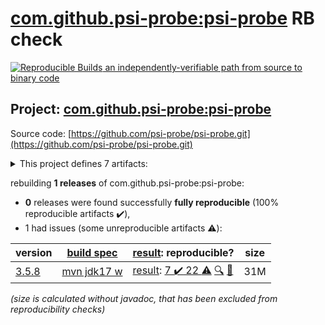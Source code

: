 [com.github.psi-probe:psi-probe](https://search.maven.org/artifact/com.github.psi-probe/psi-probe/) RB check
=======

[![Reproducible Builds](https://reproducible-builds.org/images/logos/rb.svg) an independently-verifiable path from source to binary code](https://reproducible-builds.org/)

## Project: [com.github.psi-probe:psi-probe](https://search.maven.org/artifact/com.github.psi-probe/psi-probe/)

Source code: [https://github.com/psi-probe/psi-probe.git](https://github.com/psi-probe/psi-probe.git)

<details><summary>This project defines 7 artifacts:</summary>

* [com.github.psi-probe:psi-probe](https://search.maven.org/artifact/com.github.psi-probe/psi-probe/)
* [com.github.psi-probe:psi-probe-core](https://search.maven.org/artifact/com.github.psi-probe/psi-probe-core/)
* [com.github.psi-probe:psi-probe-rest](https://search.maven.org/artifact/com.github.psi-probe/psi-probe-rest/)
* [com.github.psi-probe:psi-probe-tomcat7](https://search.maven.org/artifact/com.github.psi-probe/psi-probe-tomcat7/)
* [com.github.psi-probe:psi-probe-tomcat85](https://search.maven.org/artifact/com.github.psi-probe/psi-probe-tomcat85/)
* [com.github.psi-probe:psi-probe-tomcat9](https://search.maven.org/artifact/com.github.psi-probe/psi-probe-tomcat9/)
* [com.github.psi-probe:psi-probe-web](https://search.maven.org/artifact/com.github.psi-probe/psi-probe-web/)
</details>

rebuilding **1 releases** of com.github.psi-probe:psi-probe:
- **0** releases were found successfully **fully reproducible** (100% reproducible artifacts :heavy_check_mark:),
- 1 had issues (some unreproducible artifacts :warning:):

| version | [build spec](/BUILDSPEC.md) | [result](https://reproducible-builds.org/docs/jvm/): reproducible? | size |
| -- | --------- | ------ | -- |
| [3.5.8](https://search.maven.org/artifact/com.github.psi-probe/psi-probe/3.5.8/pom) | [mvn jdk17 w](psi-probe-3.5.8.buildspec) | [result](psi-probe-3.5.8.buildinfo): [7 :heavy_check_mark:  22 :warning:](psi-probe-3.5.8.buildcompare) [:mag:](psi-probe-3.5.8.diffoscope) [:memo:](https://github.com/psi-probe/psi-probe/pull/2114) | 31M |

<i>(size is calculated without javadoc, that has been excluded from reproducibility checks)</i>
